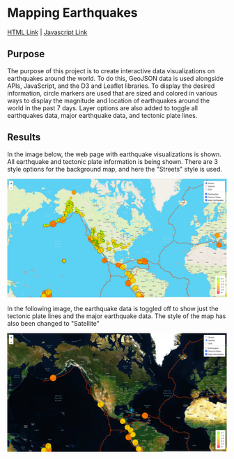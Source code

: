 # Mapping Earthquakes

[HTML Link](https://github.com/c-geisel/Mapping_Earthquakes/blob/main/Earthquake_Challenge/index.html) | [Javascript Link](https://github.com/c-geisel/Mapping_Earthquakes/blob/main/Earthquake_Challenge/static/js/challenge_logic.js)

## Purpose 
The purpose of this project is to create interactive data visualizations on earthquakes around the world. To do this, GeoJSON data is used alongside APIs, JavaScript, and the D3 and Leaflet libraries. To display the desired information, circle markers are used that are sized and colored in various ways to display the magnitude and location of earthquakes around the world in the past 7 days. Layer options are also added to toggle all earthquakes data, major earthquake data, and tectonic plate lines. 

## Results 
In the image below, the web page with earthquake visualizations is shown. All earthquake and tectonic plate information is being shown. There are 3 style options for the background map, and here the "Streets" style is used.

![streets.png](Images/streets.png)

In the following image, the earthquake data is toggled off to show just the tectonic plate lines and the major earthquake data. The style of the map has also been changed to "Satellite"

![satellite.png](Images/satellite.png)
